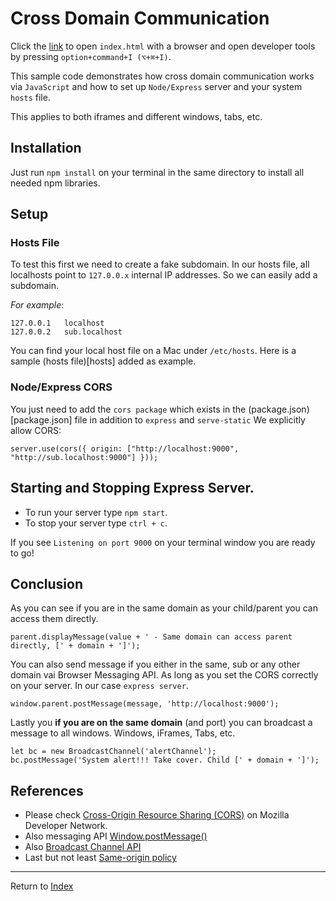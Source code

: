 # Cross Domain Communication

Click the [link](index.html) to open `index.html` with a browser and open developer tools by pressing `option+command+I (⌥+⌘+I)`.

This sample code demonstrates how cross domain communication works via `JavaScript` and how to set up `Node/Express` server and your system `hosts` file.

This applies to both iframes and different windows, tabs, etc.

## Installation
Just run `npm install` on your terminal in the same directory to install all needed npm libraries.

## Setup

### Hosts File
To test this first we need to create a fake subdomain. In our hosts file,
all localhosts point to `127.0.0.x` internal IP addresses. So we can easily add
a subdomain. 

_For example_:

```
127.0.0.1   localhost
127.0.0.2   sub.localhost
```

You can find your local host file on a Mac under `/etc/hosts`.
Here is a sample (hosts file)[hosts] added as example.

### Node/Express CORS
You just need to add the `cors package` which exists in the (package.json)[package.json] file in addition to 
`express` and `serve-static`
We explicitly allow CORS:

```
server.use(cors({ origin: ["http://localhost:9000", "http://sub.localhost:9000"] }));
```

## Starting and Stopping Express Server.
- To run your server type `npm start`.
- To stop your server type `ctrl + c`.

If you see `Listening on port 9000` on your terminal window you are ready to go!

## Conclusion
As you can see if you are in the same domain as your child/parent you can access them directly.

```
parent.displayMessage(value + ' - Same domain can access parent directly, [' + domain + ']');
```

You can also send message if you either in the same, sub or any other domain vai Browser Messaging API. As long as
you set the CORS correctly on your server. In our case `express server`.

```
window.parent.postMessage(message, 'http://localhost:9000');
```

Lastly you **if you are on the same domain** (and port) you can broadcast a message to all windows. 
Windows, iFrames, Tabs, etc. 

```
let bc = new BroadcastChannel('alertChannel');
bc.postMessage('System alert!!! Take cover. Child [' + domain + ']');
```

## References
- Please check [Cross-Origin Resource Sharing (CORS)](https://developer.mozilla.org/en-US/docs/Web/HTTP/CORS) on Mozilla Developer Network.
- Also messaging API [Window.postMessage()](https://developer.mozilla.org/en-US/docs/Web/API/Window/postMessage])
- Also [Broadcast Channel API](https://developer.mozilla.org/en-US/docs/Web/API/Broadcast_Channel_API)
- Last but not least [Same-origin policy](https://developer.mozilla.org/en-US/docs/Web/Security/Same-origin_policy)

---
Return to [Index](../../README.md)